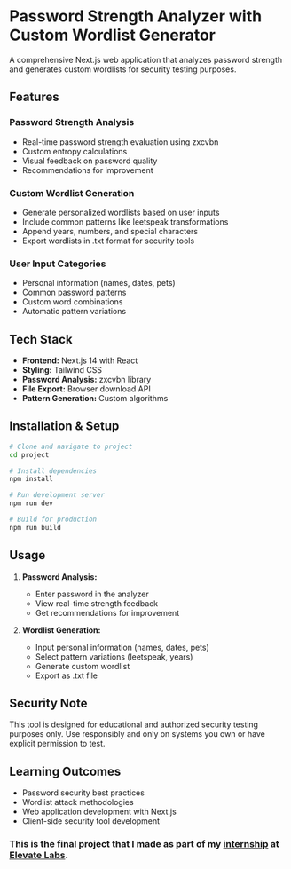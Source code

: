 # Password Strength Analyzer with Custom Wordlist Generator

A comprehensive Next.js web application that analyzes password strength and generates custom wordlists for security testing purposes.

## Features

### Password Strength Analysis

- Real-time password strength evaluation using zxcvbn
- Custom entropy calculations
- Visual feedback on password quality
- Recommendations for improvement

### Custom Wordlist Generation

- Generate personalized wordlists based on user inputs
- Include common patterns like leetspeak transformations
- Append years, numbers, and special characters
- Export wordlists in .txt format for security tools

### User Input Categories

- Personal information (names, dates, pets)
- Common password patterns
- Custom word combinations
- Automatic pattern variations

## Tech Stack

- **Frontend:** Next.js 14 with React
- **Styling:** Tailwind CSS
- **Password Analysis:** zxcvbn library
- **File Export:** Browser download API
- **Pattern Generation:** Custom algorithms

## Installation & Setup

```bash
# Clone and navigate to project
cd project

# Install dependencies
npm install

# Run development server
npm run dev

# Build for production
npm run build
```

## Usage

1. **Password Analysis:**

   - Enter password in the analyzer
   - View real-time strength feedback
   - Get recommendations for improvement

2. **Wordlist Generation:**
   - Input personal information (names, dates, pets)
   - Select pattern variations (leetspeak, years)
   - Generate custom wordlist
   - Export as .txt file

## Security Note

This tool is designed for educational and authorized security testing purposes only. Use responsibly and only on systems you own or have explicit permission to test.

## Learning Outcomes

- Password security best practices
- Wordlist attack methodologies
- Web application development with Next.js
- Client-side security tool development

### This is the final project that I made as part of my [internship](https://github.com/aditya8Raj/elevate-labs-internship) at [Elevate Labs](https://www.linkedin.com/company/bebwwijwi/).
